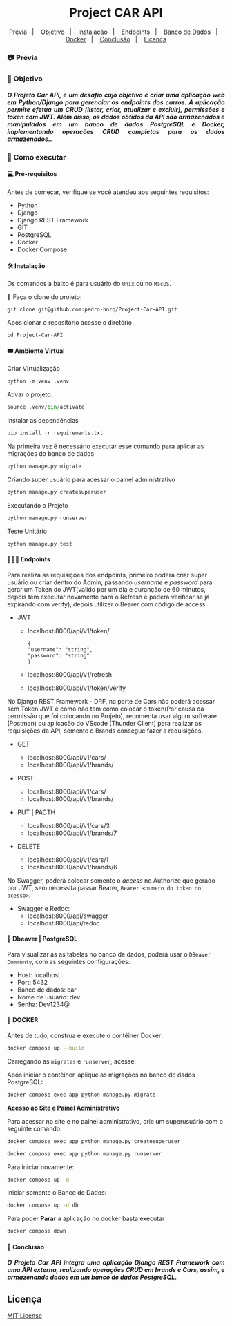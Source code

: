 <h1 align="center"> Project CAR API </h1>

<p align="center">
<a href="#-prévia">Prévia</a>&nbsp;&nbsp;&nbsp;|&nbsp;&nbsp;&nbsp;
  <a href="#-objetivo">Objetivo</a>&nbsp;&nbsp;&nbsp;|&nbsp;&nbsp;&nbsp;
  <a href="#️-instalação">Instalação</a>&nbsp;&nbsp;&nbsp;|&nbsp;&nbsp;&nbsp;
  <a href="#-endpoints">Endpoints</a>&nbsp;&nbsp;&nbsp;|&nbsp;&nbsp;&nbsp;
  <a href="#-dbeaver--postgresql">Banco de Dados</a>&nbsp;&nbsp;&nbsp;|&nbsp;&nbsp;&nbsp;
  <a href="#-docker">Docker</a>&nbsp;&nbsp;&nbsp;|&nbsp;&nbsp;&nbsp;
  <a href="#-conclusão">Conclusão</a>&nbsp;&nbsp;&nbsp;|&nbsp;&nbsp;&nbsp;
  <a href="#licença">Licença</a>
</p>



### 📷 Prévia



### 🎯 Objetivo

<h5 align="justify">O Projeto Car API, é um desafio cujo objetivo é criar uma aplicação web em Python/Django para gerenciar os endpoints dos carros. A aplicação permite efetua um CRUD (listar, criar, atualizar e excluir), permissões e token com JWT. Além disso, os dados obtidos da API são armazenados e manipulados em um banco de dados PostgreSQL e Docker, implementando operações CRUD completas para os dados armazenados..</h5>


### 🚀 Como executar 

#### 💻 Pré-requisitos

Antes de começar, verifique se você atendeu aos seguintes requisitos:

- Python 
- Django 
- Django REST Framework
- GIT 
- PostgreSQL
- Docker
- Docker Compose


#### 🛠️ Instalação

Os comandos a baixo é para usuário do `Unix` ou no `MacOS`.

🦑 Faça o clone do projeto:

```
git clone git@github.com:pedro-hnrq/Project-Car-API.git
```  
Após clonar o repositório acesse o diretório
```
cd Project-Car-API
``` 



#### 🎟️ Ambiente Virtual
Criar Virtualização
```python
python -m venv .venv
```

Ativar o projeto.

```python
source .venv/bin/activate
```
Instalar as dependências
```python
pip install -r requirements.txt
```


Na primeira vez é necessário executar esse comando para aplicar as migrações do banco de dados
```python
python manage.py migrate
```

Criando super usuário para acessar o painel administrativo
```python
python manage.py createsuperuser
```

Executando o Projeto
```python
python manage.py runserver
```

Teste Unitário
```python
python manage.py test
```

#### 👨🏻‍🚀 Endpoints

Para realiza as requisições dos endpoints, primeiro poderá criar super usuário ou criar dentro do Admin, passando _username_ e _password_ para gerar um Token do JWT(valido por um dia e duranção de 60 minutos, depois tem executar novamente para o Refresh e poderá verificar se já expirando com verify), depois utilizer o Bearer com código de access

 - JWT
   - localhost:8000/api/v1/token/

        ```
        {
        "username": "string",
        "password": "string"
        }
        ```
 
   - localhost:8000/api/v1/refresh
   - localhost:8000/api/v1/token/verify

No Django REST Framework - DRF, na parte de Cars não poderá acessar sem Token JWT e como não tem como colocar o token(Por causa da permissão que foi colocando no Projeto), recomenta usar algum software (Postman) ou aplicação do VScode (Thunder Client) para realizar as requisições da API, somente o Brands consegue fazer a requisições.

- GET
  - localhost:8000/api/v1/cars/
  - localhost:8000/api/v1/brands/

- POST
  - localhost:8000/api/v1/cars/
  - localhost:8000/api/v1/brands/

- PUT | PACTH
  - localhost:8000/api/v1/cars/3
  - localhost:8000/api/v1/brands/7
  
- DELETE
  - localhost:8000/api/v1/cars/1
  - localhost:8000/api/v1/brands/6

No Swagger, poderá colocar somente o _access_ no Authorize que gerado por JWT, sem necessita passar Bearer, `Bearer <numero do token do acesso>`.

- Swagger e Redoc:
  - localhost:8000/api/swagger
  - localhost:8000/api/redoc


#### 🦫 Dbeaver | PostgreSQL

Para visualizar as as tabelas no banco de dados, poderá usar o `DBeaver Communty`, com as seguintes configurações: 

- Host: localhost
- Port: 5432
- Banco de dados: car
- Nome de usuário: dev
- Senha: Dev1234@


#### 🐋 DOCKER


Antes de tudo, construa e execute o contêiner Docker:


```bash
docker compose up --build
```

Carregando as `migrates` e `runserver`, acesse:

Após iniciar o contêiner, aplique as migrações no banco de dados PostgreSQL:
```bash
docker compose exec app python manage.py migrate
```

**Acesso ao Site e Painel Administrativo**

Para acessar no site e no painel administrativo, crie um superusuário com o seguinte comando:
```bash
docker compose exec app python manage.py createsuperuser
```
```bash
docker compose exec app python manage.py runserver
```

Para iniciar novamente:
```bash
docker compose up -d
```
 Iniciar somente o Banco de Dados:

```bash
docker compose up -d db
```

Para poder **Parar** a aplicação no docker basta executar
```bash
docker compose down
```





#### 📓 Conclusão

<h5 align="justify">O Projeto Car API integra uma aplicação Django REST Framework com uma API externa, realizando operações CRUD em brands e Cars, assim, e armazenando dados em um banco de dados PostgreSQL. </h5>


## Licença
[MIT License](LICENSE)
